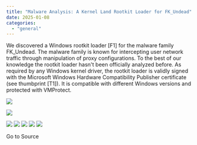 ```yaml
---
title: "Malware Analysis: A Kernel Land Rootkit Loader for FK_Undead"
date: 2025-01-08
categories: 
  - "general"
---
```


We discovered a Windows rootkit loader \[F1\] for the malware family FK\_Undead. The malware family is known for intercepting user network traffic through manipulation of proxy configurations. To the best of our knowledge the rootkit loader hasn't been officially analyzed before. As required by any Windows kernel driver, the rootkit loader is validly signed with the Microsoft Windows Hardware Compatibility Publisher certificate (see thumbprint \[T1\]). It is compatible with different Windows versions and protected with VMProtect.

![](https://feeds.feedblitz.com/~/i/909142583/0/gdatasecurityblog-en)

![](https://www.gdatasoftware.com/fileadmin/_processed_/4/8/G_DATA_Blog_FK_Undead_Rootkit_Title_NEU_4e8732056f.jpg)

![](https://assets.feedblitz.com/i/fbshare20.png) ![](https://assets.feedblitz.com/i/fblike20.png) ![](https://assets.feedblitz.com/i/x.png) ![](https://assets.feedblitz.com/i/email20.png) ![](https://assets.feedblitz.com/i/rss20.png) 

Go to Source

